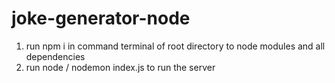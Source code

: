 # joke-generator-node
1. run npm i in command terminal of root directory to node modules and all dependencies
2. run node / nodemon index.js to run the server
